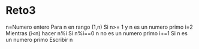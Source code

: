 # Reto3
  n=Numero entero
    Para n en rango (1,n)
    	Si n>= 1  y n es un numero primo 
    		i=2
    		Mientras (i<n) hacer
    			n%i
    			Si n%i==0
    				n no es un numero primo
    			i+=1
    		Si n es un numero primo
    			Escribir n
    
